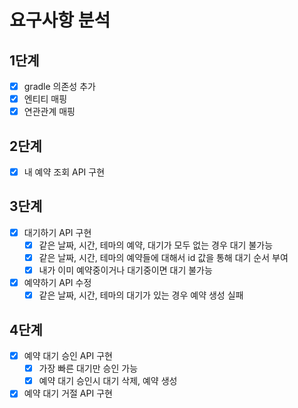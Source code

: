# 요구사항 분석

## 1단계

- [x] gradle 의존성 추가
- [x] 엔티티 매핑
- [x] 연관관계 매핑

## 2단계

- [x] 내 예약 조회 API 구현

## 3단계

- [x] 대기하기 API 구현
    - [x] 같은 날짜, 시간, 테마의 예약, 대기가 모두 없는 경우 대기 불가능
    - [x] 같은 날짜, 시간, 테마의 예약들에 대해서 id 값을 통해 대기 순서 부여
    - [x] 내가 이미 예약중이거나 대기중이면 대기 불가능
- [x] 예약하기 API 수정
    - [x] 같은 날짜, 시간, 테마의 대기가 있는 경우 예약 생성 실패

## 4단계

- [x] 예약 대기 승인 API 구현
    - [x] 가장 빠른 대기만 승인 가능
    - [x] 예약 대기 승인시 대기 삭제, 예약 생성
- [x] 예약 대기 거절 API 구현
